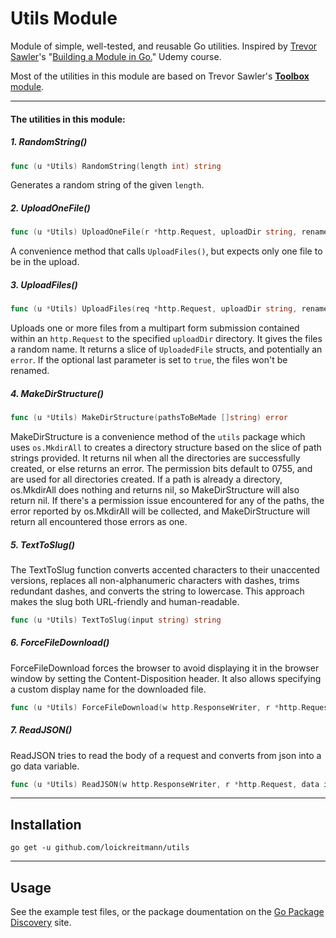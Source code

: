 # Utils Module
Module of simple, well-tested, and reusable Go utilities. Inspired by [Trevor Sawler](https://www.udemy.com/user/trevor-sawler/)'s "[Building a Module in Go.](https://www.udemy.com/course/building-a-module-in-go-golang)" Udemy course.

Most of the utilities in this module are based on Trevor Sawler's [**Toolbox** module](https://github.com/tsawler/toolbox).

---
#### The utilities in this module:
##### 1. RandomString()
```go
func (u *Utils) RandomString(length int) string
```
Generates a random string of the given `length`.

##### 2. UploadOneFile()
```go
func (u *Utils) UploadOneFile(r *http.Request, uploadDir string, rename ...bool) (*UploadedFile, error) 
```
A convenience method that calls `UploadFiles()`, but expects only one file to be in the upload.

##### 3. UploadFiles()
```go
func (u *Utils) UploadFiles(req *http.Request, uploadDir string, rename ...bool) ([]*UploadedFile, error)
```
Uploads one or more files from a multipart form submission contained within an `http.Request` to the specified `uploadDir` directory. It gives the files a random name. It returns a slice of `UploadedFile` structs, and potentially an `error`. If the optional last parameter is set to `true`, the files won't be renamed.

##### 4. MakeDirStructure()
```go
func (u *Utils) MakeDirStructure(pathsToBeMade []string) error
```
MakeDirStructure is a convenience method of the `utils` package which uses `os.MkdirAll` to creates a directory structure based on the slice of path strings provided. It returns nil when all the directories are successfully created, or else returns an error. The permission bits default to 0755, and are used for all directories created. If a path is already a directory, os.MkdirAll does nothing and returns nil, so MakeDirStructure will also return nil. If there's a permission issue encountered for any of the paths, the error reported by os.MkdirAll will be collected, and MakeDirStructure will return all encountered those errors as one.

##### 5. TextToSlug()
The TextToSlug function converts accented characters to their unaccented versions, replaces all non-alphanumeric characters with dashes, trims redundant dashes, and converts the string to lowercase.
This approach makes the slug both URL-friendly and human-readable.
```go
func (u *Utils) TextToSlug(input string) string 
```

##### 6. ForceFileDownload()
ForceFileDownload forces the browser to avoid displaying it in the browser window by setting the Content-Disposition header. It also allows specifying a custom display name for the downloaded file.
```go
func (u *Utils) ForceFileDownload(w http.ResponseWriter, r *http.Request, fileDir, file, displayName string) 
```

##### 7. ReadJSON()
ReadJSON tries to read the body of a request and converts from json into a go data variable.
```go
func (u *Utils) ReadJSON(w http.ResponseWriter, r *http.Request, data interface{}) error 
```

---
## Installation

`go get -u github.com/loickreitmann/utils`

---
## Usage
See the example test files, or the package doumentation on the [Go Package Discovery](https://pkg.go.dev/github.com/loickreitmann/utils) site.

